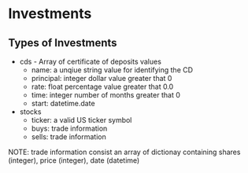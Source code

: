 # Investments

## Types of Investments

* cds - Array of certificate of deposits values
    * name: a unqiue string value for identifying the CD
    * principal: integer dollar value greater that 0
    * rate: float percentage value greater that 0.0
    * time: integer number of months greater that 0
    * start: datetime.date
* stocks
    * ticker: a valid US ticker symbol
    * buys: trade information
    * sells: trade information

NOTE: trade information consist an array of dictionay containing shares (integer), price (integer), date (datetime)
